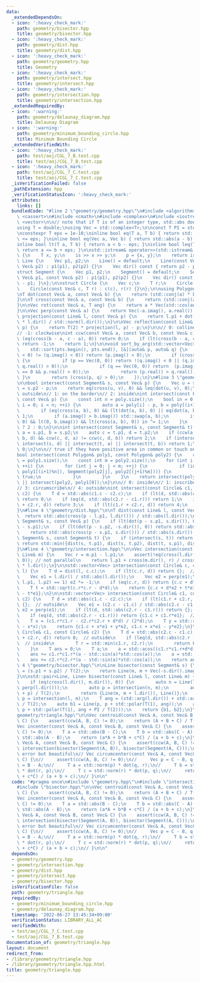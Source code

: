 ```yaml
---
data:
  _extendedDependsOn:
  - icon: ':heavy_check_mark:'
    path: geometry/bisector.hpp
    title: geometry/bisector.hpp
  - icon: ':heavy_check_mark:'
    path: geometry/dist.hpp
    title: geometry/dist.hpp
  - icon: ':heavy_check_mark:'
    path: geometry/geometry.hpp
    title: Geometry
  - icon: ':heavy_check_mark:'
    path: geometry/intersect.hpp
    title: geometry/intersect.hpp
  - icon: ':heavy_check_mark:'
    path: geometry/intersection.hpp
    title: geometry/intersection.hpp
  _extendedRequiredBy:
  - icon: ':warning:'
    path: geometry/delaunay_diagram.hpp
    title: Delaunay Diagram
  - icon: ':warning:'
    path: geometry/minimum_bounding_circle.hpp
    title: Minimum Bounding Circle
  _extendedVerifiedWith:
  - icon: ':heavy_check_mark:'
    path: test/aoj/CGL_7_B.test.cpp
    title: test/aoj/CGL_7_B.test.cpp
  - icon: ':heavy_check_mark:'
    path: test/aoj/CGL_7_C.test.cpp
    title: test/aoj/CGL_7_C.test.cpp
  _isVerificationFailed: false
  _pathExtension: hpp
  _verificationStatusIcon: ':heavy_check_mark:'
  attributes:
    links: []
  bundledCode: "#line 2 \"geometry/geometry.hpp\"\n#include <algorithm>\n#include\
    \ <cassert>\n#include <cmath>\n#include <complex>\n#include <iostream>\n#include\
    \ <vector>\n\n// note that if T is of an integer type, std::abs does not work\n\
    using T = double;\nusing Vec = std::complex<T>;\n\nconst T PI = std::acos(-1);\n\
    \nconstexpr T eps = 1e-10;\ninline bool eq(T a, T b) { return std::abs(a - b)\
    \ <= eps; }\ninline bool eq(Vec a, Vec b) { return std::abs(a - b) <= eps; }\n\
    inline bool lt(T a, T b) { return a < b - eps; }\ninline bool leq(T a, T b) {\
    \ return a <= b + eps; }\n\nstd::istream& operator>>(std::istream& is, Vec& p)\
    \ {\n    T x, y;\n    is >> x >> y;\n    p = {x, y};\n    return is;\n}\n\nstruct\
    \ Line {\n    Vec p1, p2;\n    Line() = default;\n    Line(const Vec& p1, const\
    \ Vec& p2) : p1(p1), p2(p2) {}\n    Vec dir() const { return p2 - p1; }\n};\n\n\
    struct Segment {\n    Vec p1, p2;\n    Segment() = default;\n    Segment(const\
    \ Vec& p1, const Vec& p2) : p1(p1), p2(p2) {}\n    Vec dir() const { return p2\
    \ - p1; }\n};\n\nstruct Circle {\n    Vec c;\n    T r;\n    Circle() = default;\n\
    \    Circle(const Vec& c, T r) : c(c), r(r) {}\n};\n\nusing Polygon = std::vector<Vec>;\n\
    \nT dot(const Vec& a, const Vec& b) {\n    return (std::conj(a) * b).real();\n\
    }\n\nT cross(const Vec& a, const Vec& b) {\n    return (std::conj(a) * b).imag();\n\
    }\n\nVec rot(const Vec& a, T ang) {\n    return a * Vec(std::cos(ang), std::sin(ang));\n\
    }\n\nVec perp(const Vec& a) {\n    return Vec(-a.imag(), a.real());\n}\n\nVec\
    \ projection(const Line& l, const Vec& p) {\n    return l.p1 + dot(p - l.p1, l.dir())\
    \ * l.dir() / std::norm(l.dir());\n}\n\nVec reflection(const Line& l, const Vec&\
    \ p) {\n    return T(2) * projection(l, p) - p;\n}\n\n// 0: collinear\n// 1: counter-clockwise\n\
    // -1: clockwise\nint ccw(const Vec& a, const Vec& b, const Vec& c) {\n    if\
    \ (eq(cross(b - a, c - a), 0)) return 0;\n    if (lt(cross(b - a, c - a), 0))\
    \ return -1;\n    return 1;\n}\n\nvoid sort_by_arg(std::vector<Vec>& pts) {\n\
    \    std::sort(pts.begin(), pts.end(), [&](auto& p, auto& q) {\n        if ((p.imag()\
    \ < 0) != (q.imag() < 0)) return (p.imag() < 0);\n        if (cross(p, q) == 0)\
    \ {\n            if (p == Vec(0, 0)) return !(q.imag() < 0 || (q.imag() == 0 &&\
    \ q.real() > 0));\n            if (q == Vec(0, 0)) return  (p.imag() < 0 || (p.imag()\
    \ == 0 && p.real() > 0));\n            return (p.real() > q.real());\n       \
    \ }\n        return (cross(p, q) > 0);\n    });\n}\n#line 3 \"geometry/intersect.hpp\"\
    \n\nbool intersect(const Segment& s, const Vec& p) {\n    Vec u = s.p1 - p, v\
    \ = s.p2 - p;\n    return eq(cross(u, v), 0) && leq(dot(u, v), 0);\n}\n\n// 0:\
    \ outside\n// 1: on the border\n// 2: inside\nint intersect(const Polygon& poly,\
    \ const Vec& p) {\n    const int n = poly.size();\n    bool in = 0;\n    for (int\
    \ i = 0; i < n; ++i) {\n        auto a = poly[i] - p, b = poly[(i+1)%n] - p;\n\
    \        if (eq(cross(a, b), 0) && (lt(dot(a, b), 0) || eq(dot(a, b), 0))) return\
    \ 1;\n        if (a.imag() > b.imag()) std::swap(a, b);\n        if (leq(a.imag(),\
    \ 0) && lt(0, b.imag()) && lt(cross(a, b), 0)) in ^= 1;\n    }\n    return in\
    \ ? 2 : 0;\n}\n\nint intersect(const Segment& s, const Segment& t) {\n    auto\
    \ a = s.p1, b = s.p2;\n    auto c = t.p1, d = t.p2;\n    if (ccw(a, b, c) != ccw(a,\
    \ b, d) && ccw(c, d, a) != ccw(c, d, b)) return 2;\n    if (intersect(s, c) ||\
    \ intersect(s, d) || intersect(t, a) || intersect(t, b)) return 1;\n    return\
    \ 0;\n}\n\n// true if they have positive area in common or touch on the border\n\
    bool intersect(const Polygon& poly1, const Polygon& poly2) {\n    const int n\
    \ = poly1.size();\n    const int m = poly2.size();\n    for (int i = 0; i < n;\
    \ ++i) {\n        for (int j = 0; j < m; ++j) {\n            if (intersect(Segment(poly1[i],\
    \ poly1[(i+1)%n]), Segment(poly2[j], poly2[(j+1)%m]))) {\n                return\
    \ true;\n            }\n        }\n    }\n    return intersect(poly1, poly2[0])\
    \ || intersect(poly2, poly1[0]);\n}\n\n// 0: inside\n// 1: inscribe\n// 2: intersect\n\
    // 3: circumscribe\n// 4: outside\nint intersect(const Circle& c1, const Circle&\
    \ c2) {\n    T d = std::abs(c1.c - c2.c);\n    if (lt(d, std::abs(c2.r - c1.r)))\
    \ return 0;\n    if (eq(d, std::abs(c2.r - c1.r))) return 1;\n    if (eq(c1.r\
    \ + c2.r, d)) return 3;\n    if (lt(c1.r + c2.r, d)) return 4;\n    return 2;\n\
    }\n#line 4 \"geometry/dist.hpp\"\n\nT dist(const Line& l, const Vec& p) {\n  \
    \  return std::abs(cross(p - l.p1, l.dir())) / std::abs(l.dir());\n}\n\nT dist(const\
    \ Segment& s, const Vec& p) {\n    if (lt(dot(p - s.p1, s.dir()), 0)) return std::abs(p\
    \ - s.p1);\n    if (lt(dot(p - s.p2, -s.dir()), 0)) return std::abs(p - s.p2);\n\
    \    return std::abs(cross(p - s.p1, s.dir())) / std::abs(s.dir());\n}\n\nT dist(const\
    \ Segment& s, const Segment& t) {\n    if (intersect(s, t)) return T(0);\n   \
    \ return std::min({dist(s, t.p1), dist(s, t.p2), dist(t, s.p1), dist(t, s.p2)});\n\
    }\n#line 4 \"geometry/intersection.hpp\"\n\nVec intersection(const Line& l, const\
    \ Line& m) {\n    Vec r = m.p1 - l.p1;\n    assert(!eq(cross(l.dir(), m.dir()),\
    \ 0)); // not parallel\n    return l.p1 + cross(m.dir(), r) / cross(m.dir(), l.dir())\
    \ * l.dir();\n}\n\nstd::vector<Vec> intersection(const Circle& c, const Line&\
    \ l) {\n    T d = dist(l, c.c);\n    if (lt(c.r, d)) return {};  // no intersection\n\
    \    Vec e1 = l.dir() / std::abs(l.dir());\n    Vec e2 = perp(e1);\n    if (ccw(c.c,\
    \ l.p1, l.p2) == 1) e2 *= -1;\n    if (eq(c.r, d)) return {c.c + d*e2};  // tangent\n\
    \    T t = std::sqrt(c.r*c.r - d*d);\n    return {c.c + d*e2 + t*e1, c.c + d*e2\
    \ - t*e1};\n}\n\nstd::vector<Vec> intersection(const Circle& c1, const Circle&\
    \ c2) {\n    T d = std::abs(c1.c - c2.c);\n    if (lt(c1.r + c2.r, d)) return\
    \ {};  // outside\n    Vec e1 = (c2.c - c1.c) / std::abs(c2.c - c1.c);\n    Vec\
    \ e2 = perp(e1);\n    if (lt(d, std::abs(c2.r - c1.r))) return {};  // contain\n\
    \    if (eq(d, std::abs(c2.r - c1.r))) return {c1.c + c1.r*e1};  // tangent\n\
    \    T x = (c1.r*c1.r - c2.r*c2.r + d*d) / (2*d);\n    T y = std::sqrt(c1.r*c1.r\
    \ - x*x);\n    return {c1.c + x*e1 + y*e2, c1.c + x*e1 - y*e2};\n}\n\nT area_intersection(const\
    \ Circle& c1, const Circle& c2) {\n    T d = std::abs(c2.c - c1.c);\n    if (leq(c1.r\
    \ + c2.r, d)) return 0;  // outside\n    if (leq(d, std::abs(c2.r - c1.r))) {\
    \  // inside\n        T r = std::min(c1.r, c2.r);\n        return PI * r * r;\n\
    \    }\n    T ans = 0;\n    T a;\n    a = std::acos((c1.r*c1.r+d*d-c2.r*c2.r)/(2*c1.r*d));\n\
    \    ans += c1.r*c1.r*(a - std::sin(a)*std::cos(a));\n    a = std::acos((c2.r*c2.r+d*d-c1.r*c1.r)/(2*c2.r*d));\n\
    \    ans += c2.r*c2.r*(a - std::sin(a)*std::cos(a));\n    return ans;\n}\n#line\
    \ 4 \"geometry/bisector.hpp\"\n\nLine bisector(const Segment& s) {\n    auto m\
    \ = (s.p1 + s.p2) / T(2);\n    return Line(m, m + Vec(-s.dir().imag(), s.dir().real()));\n\
    }\n\nstd::pair<Line, Line> bisector(const Line& l, const Line& m) {\n    // parallel\n\
    \    if (eq(cross(l.dir(), m.dir()), 0)) {\n        auto n = Line(l.p1, l.p1 +\
    \ perp(l.dir()));\n        auto p = intersection(n, m);\n        auto m = (l.p1\
    \ + p) / T(2);\n        return {Line(m, m + l.dir()), Line()};\n    }\n    auto\
    \ p = intersection(l, m);\n    T ang = (std::arg(l.dir()) + std::arg(m.dir()))\
    \ / T(2);\n    auto b1 = Line(p, p + std::polar(T(1), ang));\n    auto b2 = Line(p,\
    \ p + std::polar(T(1), ang + PI / T(2)));\n    return {b1, b2};\n}\n#line 5 \"\
    geometry/triangle.hpp\"\n\nVec centroid(const Vec& A, const Vec& B, const Vec&\
    \ C) {\n    assert(ccw(A, B, C) != 0);\n    return (A + B + C) / T(3);\n}\n\n\
    Vec incenter(const Vec& A, const Vec& B, const Vec& C) {\n    assert(ccw(A, B,\
    \ C) != 0);\n    T a = std::abs(B - C);\n    T b = std::abs(C - A);\n    T c =\
    \ std::abs(A - B);\n    return (a*A + b*B + c*C) / (a + b + c);\n}\n\nVec circumcenter(const\
    \ Vec& A, const Vec& B, const Vec& C) {\n    assert(ccw(A, B, C) != 0);\n    return\
    \ intersection(bisector(Segment(A, B)), bisector(Segment(A, C)));\n}\n\n// large\
    \ error but beautiful\n// Vec circumcenter(const Vec& A, const Vec& B, const Vec&\
    \ C) {\n//     assert(ccw(A, B, C) != 0);\n//     Vec p = C - B, q = A - C, r\
    \ = B - A;\n//     T a = std::norm(p) * dot(q, r);\n//     T b = std::norm(q)\
    \ * dot(r, p);\n//     T c = std::norm(r) * dot(p, q);\n//     return (a*A + b*B\
    \ + c*C) / (a + b + c);\n// }\n\n"
  code: "#pragma once\n#include \"geometry.hpp\"\n#include \"intersection.hpp\"\n\
    #include \"bisector.hpp\"\n\nVec centroid(const Vec& A, const Vec& B, const Vec&\
    \ C) {\n    assert(ccw(A, B, C) != 0);\n    return (A + B + C) / T(3);\n}\n\n\
    Vec incenter(const Vec& A, const Vec& B, const Vec& C) {\n    assert(ccw(A, B,\
    \ C) != 0);\n    T a = std::abs(B - C);\n    T b = std::abs(C - A);\n    T c =\
    \ std::abs(A - B);\n    return (a*A + b*B + c*C) / (a + b + c);\n}\n\nVec circumcenter(const\
    \ Vec& A, const Vec& B, const Vec& C) {\n    assert(ccw(A, B, C) != 0);\n    return\
    \ intersection(bisector(Segment(A, B)), bisector(Segment(A, C)));\n}\n\n// large\
    \ error but beautiful\n// Vec circumcenter(const Vec& A, const Vec& B, const Vec&\
    \ C) {\n//     assert(ccw(A, B, C) != 0);\n//     Vec p = C - B, q = A - C, r\
    \ = B - A;\n//     T a = std::norm(p) * dot(q, r);\n//     T b = std::norm(q)\
    \ * dot(r, p);\n//     T c = std::norm(r) * dot(p, q);\n//     return (a*A + b*B\
    \ + c*C) / (a + b + c);\n// }\n\n"
  dependsOn:
  - geometry/geometry.hpp
  - geometry/intersection.hpp
  - geometry/dist.hpp
  - geometry/intersect.hpp
  - geometry/bisector.hpp
  isVerificationFile: false
  path: geometry/triangle.hpp
  requiredBy:
  - geometry/minimum_bounding_circle.hpp
  - geometry/delaunay_diagram.hpp
  timestamp: '2022-06-27 13:45:34+09:00'
  verificationStatus: LIBRARY_ALL_AC
  verifiedWith:
  - test/aoj/CGL_7_C.test.cpp
  - test/aoj/CGL_7_B.test.cpp
documentation_of: geometry/triangle.hpp
layout: document
redirect_from:
- /library/geometry/triangle.hpp
- /library/geometry/triangle.hpp.html
title: geometry/triangle.hpp
---
```

